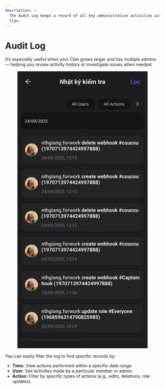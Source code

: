 ```yaml
---
description: >-
  The Audit Log keeps a record of all key administrative activities within your
  Clan.
---
```


# Audit Log

It’s especially useful when your Clan grows larger and has multiple admins — helping you review activity history or investigate issues when needed.

<figure><img src="../../../../.gitbook/assets/image (38).png" alt=""><figcaption></figcaption></figure>

You can easily filter the log to find specific records by:

* **Time:** View actions performed within a specific date range.
* **User:** See activities made by a particular member or admin.
* **Action:** Filter by specific types of actions (e.g., edits, deletions, role updates).
